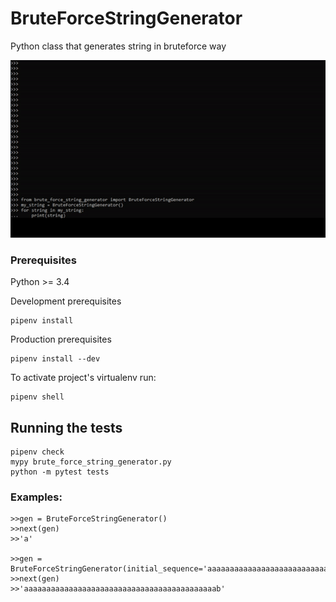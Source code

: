 # BruteForceStringGenerator
Python class that generates string in bruteforce way

![](docs/string_gen.gif)

### Prerequisites
Python  >= 3.4

Development prerequisites

```
pipenv install
```

Production prerequisites

```
pipenv install --dev
```

To activate project's virtualenv run:
```
pipenv shell
```
## Running the tests

```
pipenv check
mypy brute_force_string_generator.py
python -m pytest tests
```


### Examples:

```
>>gen = BruteForceStringGenerator()
>>next(gen)
>>'a'

>>gen = BruteForceStringGenerator(initial_sequence='aaaaaaaaaaaaaaaaaaaaaaaaaaaaaaaaaaaaaaaaaaaa')
>>next(gen)
>>'aaaaaaaaaaaaaaaaaaaaaaaaaaaaaaaaaaaaaaaaaaab'
```
